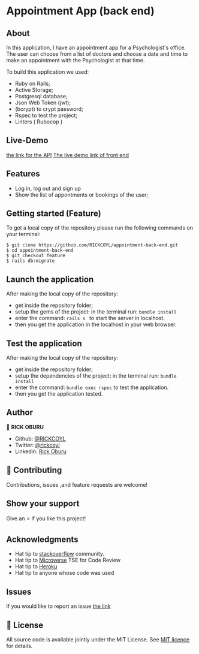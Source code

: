 # Appointment App (back end)


## About

In this application, I have an appointment app for a Psychologist's office. The user can choose from a list of 
doctors and choose a date and time to make an appointment with the Psychologist at that time.

To build this application we used:

- Ruby on Rails;
- Active Storage;
- Postgresql database;
- Json Web Token (jwt);
- (bcrypt) to crypt password;
- Rspec to test the project;
- Linters ( Rubocop )

## Live-Demo
[the link for the API](https://appoinment-api.herokuapp.com/)
[The live demo link of front end](https://github.com/RICKCOYL/appointment-front-end.git)

## Features

- Log in, log out and sign up
- Show the list of appontments or bookings of the user;


## Getting started (Feature)

To get a local copy of the repository please run the following commands on your terminal:

```
$ git clone https://github.com/RICKCOYL/appointment-back-end.git
$ cd appointment-back-end
$ git checkout feature
$ rails db:migrate

```

## Launch the application

After making the local copy of the repository:
- get inside the repository folder;
- setup the gems of the project: in the terminal run: ```bundle install```
- enter the command: ```rails s ``` to start the server in localhost.
- then you get the application in the localhost in your web browser.

## Test the application

After making the local copy of the repository:
- get inside the repository folder;
- setup the dependencies of the project: in the terminal run: ```bundle install```
- enter the command: ```bundle exec rspec``` to test the application.
- then you get the application tested.

## Author

👤 **RICK OBURU**

- Github: [@RICKCOYL](https://github.com/RICKCOYL)
- Twitter: [@rickcoyl](https://twitter.com/rickcoyl)
- Linkedin: [Rick Oburu](https://www.linkedin.com/in/rickoburu/)

## 🤝 Contributing

Contributions, issues ,and feature requests are welcome!

## Show your support

Give an ⭐️ if you like this project!

## Acknowledgments

- Hat tip to [stackoverflow](https://stackoverflow.com) community.
- Hat tip to [Microverse](https://www.microverse.org/) TSE for Code Review
- Hat tip to [Heroku](https://www.heroku.com/)
- Hat tip to anyone whose code was used

## Issues
If you would like to report an issue [the link](https://github.com/RICKCOYL/appointment-back-end/issues)

## 📝 License

All source code is available jointly under the MIT License.
See [MIT licence](./LICENSE.md) for details.
